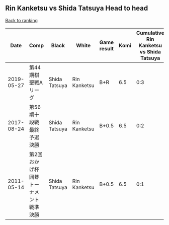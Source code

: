 ## Rin Kanketsu vs Shida Tatsuya Head to head

[Back to ranking](../../index.md)




| **Date** | **Comp** | **Black** | **White** | **Game result** | **Komi** | **Cumulative Rin Kanketsu vs Shida Tatsuya** | **Rin Kanketsu streak** | **Shida Tatsuya streak** | 
| --- | --- | --- | --- | --- | --- | --- | --- | --- |
| 2019-05-27 | 第44期棋聖戦Aリーグ | Shida Tatsuya | Rin Kanketsu | B+R | 6.5 | 0:3 | 0 | 3 | 
| 2017-08-24 | 第56期十段戦　最終予選決勝 | Shida Tatsuya | Rin Kanketsu | B+0.5 | 6.5 | 0:2 | 0 | 2 | 
| 2011-05-14 | 第2回おかげ杯囲碁トーナメント戦準決勝 | Shida Tatsuya | Rin Kanketsu | B+0.5 | 6.5 | 0:1 | 0 | 1 |




